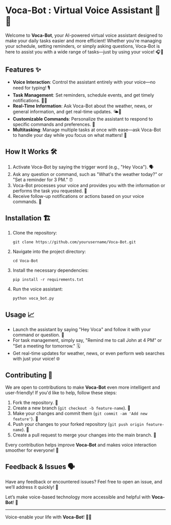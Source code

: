 # Voca-Bot : Virtual Voice Assistant 🎤🤖

Welcome to **Voca-Bot**, your AI-powered virtual voice assistant designed to make your daily tasks easier and more efficient! Whether you're managing your schedule, setting reminders, or simply asking questions, Voca-Bot is here to assist you with a wide range of tasks—just by using your voice! 🎧💬

## Features ✨

- **Voice Interaction**: Control the assistant entirely with your voice—no need for typing! 🎙️
- **Task Management**: Set reminders, schedule events, and get timely notifications. 📅⏰
- **Real-Time Information**: Ask Voca-Bot about the weather, news, or general information, and get real-time updates. 🌤️📰
- **Customizable Commands**: Personalize the assistant to respond to specific commands and preferences. 🎨
- **Multitasking**: Manage multiple tasks at once with ease—ask Voca-Bot to handle your day while you focus on what matters! 💼

## How It Works 🛠️

1. Activate Voca-Bot by saying the trigger word (e.g., "Hey Voca"). 🗣️
2. Ask any question or command, such as "What's the weather today?" or "Set a reminder for 3 PM." ⏰
3. Voca-Bot processes your voice and provides you with the information or performs the task you requested. 📲
4. Receive follow-up notifications or actions based on your voice commands. 🚀

## Installation 🏗️

1. Clone the repository:
    ```
    git clone https://github.com/yourusername/Voca-Bot.git
    ```

2. Navigate into the project directory:
    ```
    cd Voca-Bot
    ```

3. Install the necessary dependencies:
    ```
    pip install -r requirements.txt
    ```

4. Run the voice assistant:
    ```
    python voca_bot.py
    ```

## Usage 📈

- Launch the assistant by saying "Hey Voca" and follow it with your command or question. 🎤
- For task management, simply say, "Remind me to call John at 4 PM" or "Set a meeting for tomorrow." 🗓️
- Get real-time updates for weather, news, or even perform web searches with just your voice! 🌐

## Contributing 🤝

We are open to contributions to make **Voca-Bot** even more intelligent and user-friendly! If you'd like to help, follow these steps:

1. Fork the repository. 🍴
2. Create a new branch (`git checkout -b feature-name`). 🌱
3. Make your changes and commit them (`git commit -am 'Add new feature'`). 📝
4. Push your changes to your forked repository (`git push origin feature-name`). 🚀
5. Create a pull request to merge your changes into the main branch. 🔄

Every contribution helps improve **Voca-Bot** and makes voice interaction smoother for everyone! 🙌

## Feedback & Issues 🗣️

Have any feedback or encountered issues? Feel free to open an issue, and we’ll address it quickly! 💬

Let’s make voice-based technology more accessible and helpful with **Voca-Bot**! 🎉

---

Voice-enable your life with **Voca-Bot**! 🎤💫
